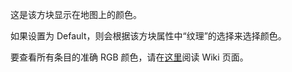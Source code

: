 这是该方块显示在地图上的颜色。

如果设置为 Default，则会根据该方块属性中“纹理”的选择来选择颜色。

要查看所有条目的准确 RGB 颜色，请在[这里](https://mcreator.net/wiki/list-block-map-colors)阅读 Wiki 页面。